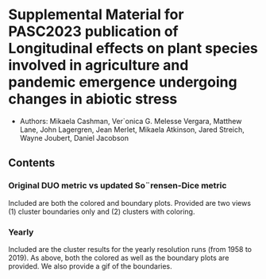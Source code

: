 # Supplemental Material for PASC2023 publication of Longitudinal effects on plant species involved in agriculture and pandemic emergence undergoing changes in abiotic stress

- Authors: Mikaela Cashman, Ver`onica G. Melesse Vergara, Matthew Lane, John Lagergren, Jean Merlet, Mikaela Atkinson, Jared Streich, Wayne Joubert, Daniel Jacobson

## Contents
### Original DUO metric vs updated So&uml;rensen-Dice metric
Included are both the colored and boundary plots.  Provided are two views (1) cluster boundaries only and (2) clusters with coloring.

### Yearly
Included are the cluster results for the yearly resolution runs (from 1958 to 2019).  As above, both the colored as well as the boundary plots are provided.  We also provide a gif of the boundaries.
